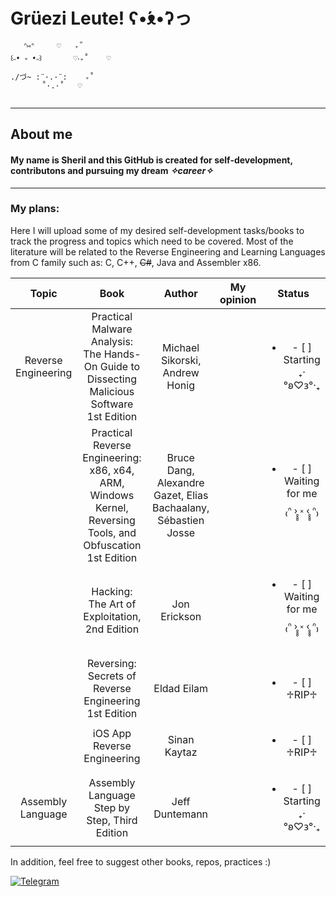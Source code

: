 # Grüezi Leute! ʕ•́ᴥ•̀ʔっ
```
   ᐢ⑅ᐢ     ♡   ₊˚  
꒰˶• ༝ •˶꒱       ♡‧₊˚    ♡
./づ~ :¨·.·¨:    ₊˚ 
       ˚·.·˚   ♡
   
``` 
----
## About me 

#### My name is Sheril and this GitHub is created for self-development, contributons and pursuing my dream _✧career✧_
---

### My plans:

Here I will upload some of my desired self-development tasks/books to track the progress and topics which need to be covered.
Most of the literature will be related to the Reverse Engineering and Learning Languages from C family such as: C, C++, ~~C#~~, Java and Assembler x86.


| Topic| Book | Author | My opinion | Status |
| :-------:| :-------:| :-------:| :-------:| :-------:|
| Reverse Engineering| Practical Malware Analysis: The Hands-On Guide to Dissecting Malicious Software 1st Edition|Michael Sikorski, Andrew Honig |   |<ul><li>- [ ] Starting ₊‧°𐐪♡𐑂°‧₊  </li> |
|  &nbsp;| Practical Reverse Engineering: x86, x64, ARM, Windows Kernel, Reversing Tools, and Obfuscation 1st Edition|Bruce Dang, Alexandre Gazet, Elias Bachaalany, Sébastien Josse |   |<ul><li>- [ ] Waiting for me ₍ᐢ ›̥̥̥ ༝ ‹̥̥̥ ᐢ₎  </li> |
| &nbsp; |Hacking: The Art of Exploitation, 2nd Edition| Jon Erickson| |<ul><li>- [ ] Waiting for me ₍ᐢ ›̥̥̥ ༝ ‹̥̥̥ ᐢ₎  </li> |
|&nbsp; |Reversing: Secrets of Reverse Engineering 1st Edition | Eldad Eilam | |<ul><li>- [ ] ♱RIP♱ </li>|
| &nbsp; |iOS App Reverse Engineering   |Sinan Kaytaz | | <ul><li>- [ ] ♱RIP♱ </li>|
|Assembly Language | Assembly Language Step by Step, Third Edition | Jeff Duntemann | | <ul><li>- [ ] Starting ₊‧°𐐪♡𐑂°‧₊  </li> |
  
                           
                            
In addition, feel free to suggest other books, repos, practices :)
<div id="badges">
  <a href="https://t.me/hkittyb2c">
    <img src="https://img.shields.io/badge/Telegram-inactive?logo=telegram&logoColor=white" alt="Telegram"/>
  </a>


<!--

| | | | | |

**SherilWebstern/SherilWebstern** is a ✨ _special_ ✨ repository because its `README.md` (this file) appears on your GitHub profile.

Here are some ideas to get you started:

- 🔭 I’m currently working on ...
- 🌱 I’m currently learning ...
- 👯 I’m looking to collaborate on ...
- 🤔 I’m looking for help with ...
- 💬 Ask me about ...
- 📫 How to reach me: ...
- 😄 Pronouns: ...
- ⚡ Fun fact: ...
-->
